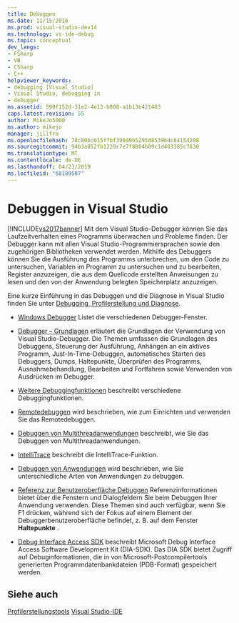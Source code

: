 ```yaml
---
title: Debuggen
ms.date: 11/15/2016
ms.prod: visual-studio-dev14
ms.technology: vs-ide-debug
ms.topic: conceptual
dev_langs:
- FSharp
- VB
- CSharp
- C++
helpviewer_keywords:
- debugging [Visual Studio]
- Visual Studio, debugging in
- debugger
ms.assetid: 590f152d-31e2-4e13-b808-a1b13e421483
caps.latest.revision: 55
author: MikeJo5000
ms.author: mikejo
manager: jillfra
ms.openlocfilehash: 78c80bc015ffbf39949b5295d85396dc84154208
ms.sourcegitcommit: 94b3a052fb1229c7e7f8804b09c1d403385c7630
ms.translationtype: MT
ms.contentlocale: de-DE
ms.lasthandoff: 04/23/2019
ms.locfileid: "68189587"
---
```

# <a name="debugging-in-visual-studio"></a>Debuggen in Visual Studio
[!INCLUDE[vs2017banner](../includes/vs2017banner.md)]
Mit dem Visual Studio-Debugger können Sie das Laufzeitverhalten eines Programms überwachen und Probleme finden. Der Debugger kann mit allen Visual Studio-Programmiersprachen sowie den zugehörigen Bibliotheken verwendet werden. Mithilfe des Debuggers können Sie die Ausführung des Programms unterbrechen, um den Code zu untersuchen, Variablen im Programm zu untersuchen und zu bearbeiten, Register anzuzeigen, die aus dem Quellcode erstellten Anweisungen zu lesen und den von der Anwendung belegten Speicherplatz anzuzeigen.

 Eine kurze Einführung in das Debuggen und die Diagnose in Visual Studio finden Sie unter [Debugging, Profilerstellung und Diagnose](https://www.visualstudio.com/features/debugging-and-diagnostics-vs).

- [Windows Debugger](../debugger/debugger-windows.md) Listet die verschiedenen Debugger-Fenster.

- [Debugger – Grundlagen](../debugger/debugger-basics.md) erläutert die Grundlagen der Verwendung von Visual Studio-Debugger. Die Themen umfassen die Grundlagen des Debuggens, Steuerung der Ausführung, Anhängen an ein aktives Programm, Just-In-Time-Debuggen, automatisches Starten des Debuggers, Dumps, Haltepunkte, Überprüfen des Programms, Ausnahmebehandlung, Bearbeiten und Fortfahren sowie Verwenden von Ausdrücken im Debugger.

- [Weitere Debuggingfunktionen](../debugger/more-debugging-features.md) beschreibt verschiedene Debuggingfunktionen.

- [Remotedebuggen](../debugger/remote-debugging.md) wird beschrieben, wie zum Einrichten und verwenden Sie das Remotedebuggen.

- [Debuggen von Multithreadanwendungen](../debugger/debug-multithreaded-applications-in-visual-studio.md) beschreibt, wie Sie das Debuggen von Multithreadanwendungen.

- [IntelliTrace](../debugger/intellitrace.md) beschreibt die IntelliTrace-Funktion.

- [Debuggen von Anwendungen](../debugger/debugging-applications.md) wird beschrieben, wie Sie unterschiedliche Arten von Anwendungen zu debuggen.

- [Referenz zur Benutzeroberfläche Debuggen](../debugger/debugging-user-interface-reference.md) Referenzinformationen bietet über die Fenstern und Dialogfeldern Sie beim Debuggen Ihrer Anwendung verwenden. Diese Themen sind auch verfügbar, wenn Sie F1 drücken, während sich der Fokus auf einem Element der Debuggerbenutzeroberfläche befindet, z. B. auf dem Fenster **Haltepunkte** .

- [Debug Interface Access SDK](../debugger/debug-interface-access/debug-interface-access-sdk.md) beschreibt Microsoft Debug Interface Access Software Development Kit (DIA-SDK). Das DIA SDK bietet Zugriff auf Debuginformationen, die in von Microsoft-Postcompilertools generierten Programmdatenbankdateien (PDB-Format) gespeichert werden.

## <a name="see-also"></a>Siehe auch
 [Profilerstellungstools](../profiling/profiling-tools.md) [Visual Studio-IDE](../ide/visual-studio-ide.md)
